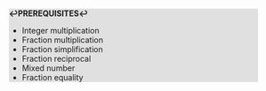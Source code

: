 <div style="margin:2em; background-color: #e0e0e0;">

<strong>↩PREREQUISITES↩</strong>

 * Integer multiplication
 * Fraction multiplication
 * Fraction simplification
 * Fraction reciprocal
 * Mixed number
 * Fraction equality

</div>

